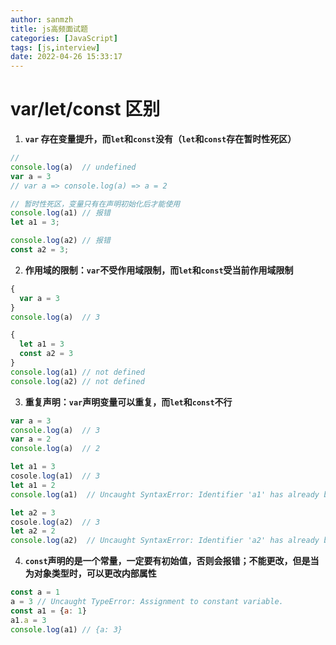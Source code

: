 ```yaml
---
author: sanmzh
title: js高频面试题
categories: [JavaScript]
tags: [js,interview]
date: 2022-04-26 15:33:17
---
```


<Boxx changeTime="30000"/>

# var/let/const 区别
1. **`var` 存在变量提升，而`let`和`const`没有（`let`和`const`存在暂时性死区）**
```js
// 
console.log(a)  // undefined
var a = 3
// var a => console.log(a) => a = 2

// 暂时性死区，变量只有在声明初始化后才能使用
console.log(a1) // 报错
let a1 = 3;

console.log(a2) // 报错
const a2 = 3;
```

2. **作用域的限制：`var`不受作用域限制，而`let`和`const`受当前作用域限制**
```js
{
  var a = 3
}
console.log(a)  // 3

{
  let a1 = 3
  const a2 = 3
}
console.log(a1) // not defined
console.log(a2) // not defined
```

3. **重复声明：`var`声明变量可以重复，而`let`和`const`不行**
```js
var a = 3
console.log(a)  // 3
var a = 2
console.log(a)  // 2

let a1 = 3
cosole.log(a1)  // 3
let a1 = 2
console.log(a1)  // Uncaught SyntaxError: Identifier 'a1' has already been declared

let a2 = 3
cosole.log(a2)  // 3
let a2 = 2
console.log(a2)  // Uncaught SyntaxError: Identifier 'a2' has already been declared
```

4. **`const`声明的是一个常量，一定要有初始值，否则会报错；不能更改，但是当为对象类型时，可以更改内部属性**
```js
const a = 1
a = 3 // Uncaught TypeError: Assignment to constant variable.
const a1 = {a: 1}
a1.a = 3
console.log(a1) // {a: 3}
```